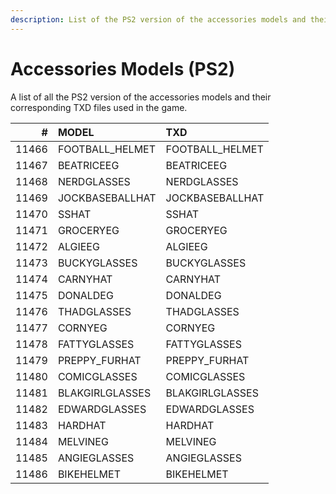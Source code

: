 ```yaml
---
description: List of the PS2 version of the accessories models and their corresponding TXD files.
---
```


# Accessories Models (PS2)

A list of all the PS2 version of the accessories models and their corresponding TXD files used in the game.

|     # | MODEL           | TXD             |
| ----: | :-------------- | :-------------- |
| 11466 | FOOTBALL_HELMET | FOOTBALL_HELMET |
| 11467 | BEATRICEEG      | BEATRICEEG      |
| 11468 | NERDGLASSES     | NERDGLASSES     |
| 11469 | JOCKBASEBALLHAT | JOCKBASEBALLHAT |
| 11470 | SSHAT           | SSHAT           |
| 11471 | GROCERYEG       | GROCERYEG       |
| 11472 | ALGIEEG         | ALGIEEG         |
| 11473 | BUCKYGLASSES    | BUCKYGLASSES    |
| 11474 | CARNYHAT        | CARNYHAT        |
| 11475 | DONALDEG        | DONALDEG        |
| 11476 | THADGLASSES     | THADGLASSES     |
| 11477 | CORNYEG         | CORNYEG         |
| 11478 | FATTYGLASSES    | FATTYGLASSES    |
| 11479 | PREPPY_FURHAT   | PREPPY_FURHAT   |
| 11480 | COMICGLASSES    | COMICGLASSES    |
| 11481 | BLAKGIRLGLASSES | BLAKGIRLGLASSES |
| 11482 | EDWARDGLASSES   | EDWARDGLASSES   |
| 11483 | HARDHAT         | HARDHAT         |
| 11484 | MELVINEG        | MELVINEG        |
| 11485 | ANGIEGLASSES    | ANGIEGLASSES    |
| 11486 | BIKEHELMET      | BIKEHELMET      |
